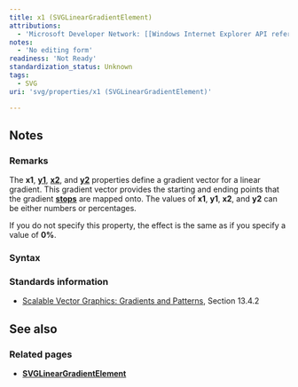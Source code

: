 ```yaml
---
title: x1 (SVGLinearGradientElement)
attributions:
  - 'Microsoft Developer Network: [[Windows Internet Explorer API reference](http://msdn.microsoft.com/en-us/library/ie/hh828809%28v=vs.85%29.aspx) Article]'
notes:
  - 'No editing form'
readiness: 'Not Ready'
standardization_status: Unknown
tags:
  - SVG
uri: 'svg/properties/x1 (SVGLinearGradientElement)'

---
```

## Notes

### Remarks

The **x1**, [**y1**](/svg/properties/y1_(SVGLinearGradientElement)), [**x2**](/svg/properties/x2_(SVGLinearGradientElement)), and [**y2**](/svg/properties/y2_(SVGLinearGradientElement)) properties define a gradient vector for a linear gradient. This gradient vector provides the starting and ending points that the gradient [**stops**](/svg/elements/stop) are mapped onto. The values of **x1**, **y1**, **x2**, and **y2** can be either numbers or percentages.

If you do not specify this property, the effect is the same as if you specify a value of **0%**.

### Syntax

### Standards information

-   [Scalable Vector Graphics: Gradients and Patterns](http://go.microsoft.com/fwlink/p/?linkid=199811), Section 13.4.2

## See also

### Related pages

-   [**SVGLinearGradientElement**](/svg/elements/linearGradient)
